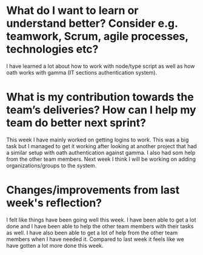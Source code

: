 # What do I want to learn or understand better? Consider e.g. teamwork, Scrum, agile processes, technologies etc? 
I have learned a lot about how to work with node/type script as well as how oath works with gamma (IT sections authentication system). 


# What is my contribution towards the team’s deliveries? How can I help my team do better next sprint?
This week I have mainly worked on getting logins to work. This was a big task but I managed to get it working after looking at another project that had a similar setup with oath authentication against gamma. I also had som help from the other team members.
Next week I think I will be working on adding organizations/groups to the system.

# Changes/improvements from last week's reflection?
I felt like things have been going well this week. I have been able to get a lot done and I have been able to help the other team members with their tasks as well. I have also been able to get a lot of help from the other team members when I have needed it. Compared to last week it feels like we have gotten a lot more done this week.
